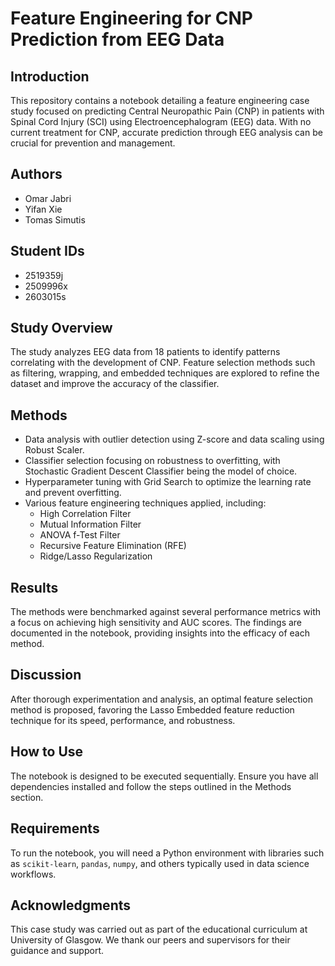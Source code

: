# Feature Engineering for CNP Prediction from EEG Data

## Introduction
This repository contains a notebook detailing a feature engineering case study focused on predicting Central Neuropathic Pain (CNP) in patients with Spinal Cord Injury (SCI) using Electroencephalogram (EEG) data. With no current treatment for CNP, accurate prediction through EEG analysis can be crucial for prevention and management.

## Authors
- Omar Jabri
- Yifan Xie
- Tomas Simutis

## Student IDs
- 2519359j
- 2509996x
- 2603015s

## Study Overview
The study analyzes EEG data from 18 patients to identify patterns correlating with the development of CNP. Feature selection methods such as filtering, wrapping, and embedded techniques are explored to refine the dataset and improve the accuracy of the classifier.

## Methods
- Data analysis with outlier detection using Z-score and data scaling using Robust Scaler.
- Classifier selection focusing on robustness to overfitting, with Stochastic Gradient Descent Classifier being the model of choice.
- Hyperparameter tuning with Grid Search to optimize the learning rate and prevent overfitting.
- Various feature engineering techniques applied, including:
  - High Correlation Filter
  - Mutual Information Filter
  - ANOVA f-Test Filter
  - Recursive Feature Elimination (RFE)
  - Ridge/Lasso Regularization

## Results
The methods were benchmarked against several performance metrics with a focus on achieving high sensitivity and AUC scores. The findings are documented in the notebook, providing insights into the efficacy of each method.

## Discussion
After thorough experimentation and analysis, an optimal feature selection method is proposed, favoring the Lasso Embedded feature reduction technique for its speed, performance, and robustness.

## How to Use
The notebook is designed to be executed sequentially. Ensure you have all dependencies installed and follow the steps outlined in the Methods section.

## Requirements
To run the notebook, you will need a Python environment with libraries such as `scikit-learn`, `pandas`, `numpy`, and others typically used in data science workflows.

## Acknowledgments
This case study was carried out as part of the educational curriculum at University of Glasgow. We thank our peers and supervisors for their guidance and support.


